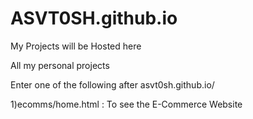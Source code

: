 # ASVT0SH.github.io
My Projects will be Hosted here

All my personal projects

Enter one of the following after asvt0sh.github.io/

1)ecomms/home.html : To see the E-Commerce Website
